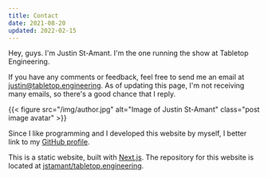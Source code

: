 ```yaml
---
title: Contact
date: 2021-08-20
updated: 2022-02-15
---
```


Hey, guys. I'm Justin St-Amant. I'm the one running the show at Tabletop
Engineering.

If you have any comments or feedback, feel free to send me an email at
[justin@tabletop.engineering](mailto:justin@tabletop.engineering). As
of updating this page, I'm not receiving many emails, so there's a
good chance that I reply.

{{< figure src="/img/author.jpg" alt="Image of Justin St-Amant" class="post image avatar" >}}

Since I like programming and I developed this website by myself, I better link
to my [GitHub profile](https://github.com/jstamant).

This is a static website, built with [Next.js](https://nextjs.org/).
The repository for this website is located at
[jstamant/tabletop.engineering](https://github.com/jstamant/tabletop.engineering/).
